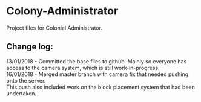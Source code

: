 # Colony-Administrator
Project files for Colonial Administrator.



## Change log:


  13/01/2018 - Committed the base files to github. Mainly so everyone has access to the camera system, which is still work-in-progress.  
  16/01/2018 - Merged master branch with camera fix that needed pushing onto the server.  
  This push also included work on the block placement system that had been undertaken.
